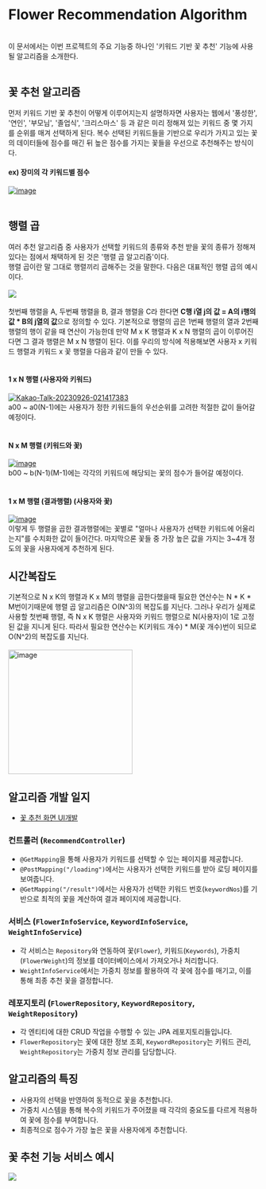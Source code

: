 # Flower Recommendation Algorithm

<br>
이 문서에서는 이번 프로젝트의 주요 기능중 하나인 '키워드 기반 꽃 추천' 기능에 사용될 알고리즘을 소개한다.<br><br>

## 꽃 추천 알고리즘
먼저 키워드 기반 꽃 추천이 어떻게 이루어지는지 설명하자면 사용자는 웹에서 '풍성한', '연인', '부모님', '졸업식', '크리스마스' 등 과 같은
미리 정해져 있는 키워드 중 몇 가지를 순위를 매겨 선택하게 된다.
복수 선택된 키워드들을 기반으로 우리가 가지고 있는 꽃의 데이터들에
점수를 매긴 뒤 높은 점수를 가지는 꽃들을 우선으로 추천해주는 방식이다.<br>
#### ex) 장미의 각 키워드별 점수
<a href="https://imgbb.com/"><img src="https://i.ibb.co/rtRp5qV/image.png" alt="image" border="0"></a>
<br><br>
## 행렬 곱
여러 추천 알고리즘 중 사용자가 선택할 키워드의 종류와 추천 받을 꽃의 종류가 정해져있다는 점에서
채택하게 된 것은 '행렬 곱 알고리즘'이다.<br>
행렬 곱이란 말 그대로 행렬끼리 곱해주는 것을 말한다. 다음은 대표적인 행렬 곱의 예시이다.<br><br>
<img src="https://velog.velcdn.com/images%2Fdongchyeon%2Fpost%2Fadf0feaa-fa34-42c1-b609-96043e5f8ca6%2FCodeCogsEqn.png">
<br><br>
첫번째 행렬을 A, 두번째 행렬을 B, 결과 행렬을 C라 한다면 **C행 i열 j의 값 = A의 i행의 값 * B의 j열의 값**으로 정의할 수 있다.
기본적으로 행렬의 곱은 1번째 행렬의 열과 2번째 행렬의 행이 같을 때 연산이 가능한데 만약 M x K 행렬과 K x N 행렬의 곱이 이루어진다면
그 결과 행렬은 M x N 행렬이 된다. 이를 우리의 방식에 적용해보면 사용자 x 키워드 행렬과 키워드 x 꽃 행렬을 다음과 같이 만들 수 있다.
<br><br>
#### 1 x N 행렬 (사용자와 키워드)
<a href="https://imgbb.com/"><img src="https://i.ibb.co/hMRR6yk/Kakao-Talk-20230926-021417383.png" alt="Kakao-Talk-20230926-021417383" border="0"></a>
<br>a00 ~ a0(N-1)에는 사용자가 정한 키워드들의 우선순위를 고려한 적절한 값이 들어갈 예정이다.<br><br>
#### N x M 행렬 (키워드와 꽃)
<a href="https://imgbb.com/"><img src="https://i.ibb.co/FVrVV3r/image.png" alt="image" border="0"></a>
<br>b00 ~ b(N-1)(M-1)에는 각각의 키워드에 해당되는 꽃의 점수가 들어갈 예정이다.<br><br>
#### 1 x M 행렬 (결과행렬) (사용자와 꽃)
<a href="https://ibb.co/yY7qfhz"><img src="https://i.ibb.co/ZY7xLHQ/image.png" alt="image" border="0"></a><br>
이렇게 두 행렬을 곱한 결과행렬에는 꽃별로 "얼마나 사용자가 선택한 키워드에 어울리는지"를 수치화한 값이 들어간다.
마지막으론 꽃들 중 가장 높은 값을 가지는 3~4개 정도의 꽃을 사용자에게 추천하게 된다.<br>

## 시간복잡도
기본적으로 N x K의 행렬과 K x M의 행렬을 곱한다했을때 필요한 연산수는 N * K * M번이기때문에
행렬 곱 알고리즘은 O(N^3)의 복잡도를 지닌다. 그러나 우리가 실제로 사용할 첫번째 행렬, 즉 N x K 행렬은
사용자와 키워드 행렬으로 N(사용자)이 1로 고정된 값을 지니게 된다. 따라서 필요한 연산수는
K(키워드 개수) * M(꽃 개수)번이 되므로 O(N^2)의 복잡도를 지닌다.
<br><br>
<a href="https://ibb.co/YyTcnjz"><img src="https://i.ibb.co/pRrfVXt/image.png" alt="image" width="250" height="250" border="0"></a>

## 알고리즘 개발 일지 
- [꽃 추천 화면 UI개발](https://github.com/donggyunhuh/TeamProject_Flower/tree/main/%EC%95%84%EC%9D%B4%EB%94%94%EC%96%B4%20%EB%B0%8F%20%EA%B0%9C%EB%B0%9C%EC%9D%BC%EC%A7%80/%EA%B0%9C%EB%B0%9C%EC%9D%BC%EC%A7%80/UI%20%EA%B0%9C%EB%B0%9C/RECOMMEND%20%ED%8E%98%EC%9D%B4%EC%A7%80)

### 컨트롤러 (`RecommendController`)
- `@GetMapping`을 통해 사용자가 키워드를 선택할 수 있는 페이지를 제공합니다.
- `@PostMapping("/loading")`에서는 사용자가 선택한 키워드를 받아 로딩 페이지를 보여줍니다.
- `@GetMapping("/result")`에서는 사용자가 선택한 키워드 번호(`keywordNos`)를 기반으로 최적의 꽃을 계산하여 결과 페이지에 제공합니다.

### 서비스 (`FlowerInfoService`, `KeywordInfoService`, `WeightInfoService`)
- 각 서비스는 `Repository`와 연동하여 꽃(`Flower`), 키워드(`Keywords`), 가중치(`FlowerWeight`)의 정보를 데이터베이스에서 가져오거나 처리합니다.
- `WeightInfoService`에서는 가중치 정보를 활용하여 각 꽃에 점수를 매기고, 이를 통해 최종 추천 꽃을 결정합니다.

### 레포지토리 (`FlowerRepository`, `KeywordRepository`, `WeightRepository`)
- 각 엔티티에 대한 CRUD 작업을 수행할 수 있는 JPA 레포지토리들입니다.
- `FlowerRepository`는 꽃에 대한 정보 조회, `KeywordRepository`는 키워드 관리, `WeightRepository`는 가중치 정보 관리를 담당합니다.

## 알고리즘의 특징
- 사용자의 선택을 반영하여 동적으로 꽃을 추천합니다.
- 가중치 시스템을 통해 복수의 키워드가 주어졌을 때 각각의 중요도를 다르게 적용하여 꽃에 점수를 부여합니다.
- 최종적으로 점수가 가장 높은 꽃을 사용자에게 추천합니다.

## 꽃 추천 기능 서비스 예시

<img src="https://github.com/donggyunhuh/TeamProject_Flower/blob/main/%ED%94%84%EB%A1%9C%EC%A0%9D%ED%8A%B8%20%EC%82%AC%EC%A7%84/%EB%A9%94%EC%9D%B8%ED%8E%98%EC%9D%B4%EC%A7%80/%EC%B6%94%EC%B2%9C%EC%84%9C%EB%B9%84%EC%8A%A4.gif?raw=ture">















